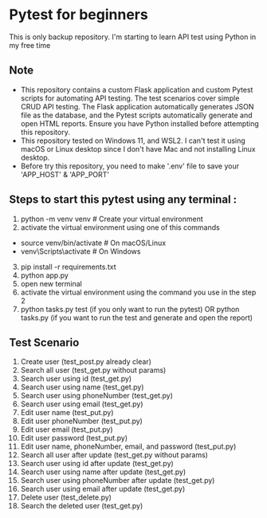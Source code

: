 # Pytest for beginners

This is only backup repository. I'm starting to learn API test using Python in my free time

## Note
- This repository contains a custom Flask application and custom Pytest scripts for automating API testing. The test scenarios cover simple CRUD API testing. The Flask application automatically generates JSON file as the database, and the Pytest scripts automatically generate and open HTML reports. Ensure you have Python installed before attempting this repository.
- This repository tested on Windows 11, and WSL2. I can't test it using macOS or Linux desktop since I don't have Mac and not installing Linux desktop.
- Before try this repository, you need to make '.env' file to save your 'APP_HOST' & 'APP_PORT'

## Steps to start this pytest using any terminal :
1. python -m venv venv       # Create your virtual environment
2. activate the virtual environment using one of this commands
- source venv/bin/activate  # On macOS/Linux
- venv\Scripts\activate      # On Windows
3. pip install -r requirements.txt
4. python app.py
5. open new terminal
6. activate the virtual environment using the command you use in the step 2
7. python tasks.py test (if you only want to run the pytest) OR python tasks.py (if you want to run the test and generate and open the report)

## Test Scenario
1. Create user (test_post.py already clear)
2. Search all user (test_get.py without params)
3. Search user using id (test_get.py)
4. Search user using name (test_get.py)
5. Search user using phoneNumber (test_get.py)
6. Search user using email (test_get.py)
7. Edit user name (test_put.py)
8. Edit user phoneNumber (test_put.py)
9. Edit user email (test_put.py)
10. Edit user password (test_put.py)
11. Edit user name, phoneNumber, email, and password (test_put.py)
12. Search all user after update (test_get.py without params)
13. Search user using id after update (test_get.py)
14. Search user using name after update (test_get.py)
15. Search user using phoneNumber after update (test_get.py)
16. Search user using email after update (test_get.py)
17. Delete user (test_delete.py)
18. Search the deleted user (test_get.py) 